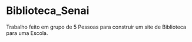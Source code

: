 # Biblioteca_Senai
Trabalho feito em grupo de 5 Pessoas para construir um site de Biblioteca para uma Escola.
